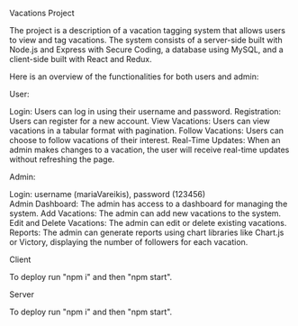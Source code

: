 Vacations Project

The project is a description of a vacation tagging system that allows users to view and tag vacations. The system consists of a server-side built with Node.js and Express with Secure Coding, a database using MySQL, and a client-side built with React and Redux.

Here is an overview of the functionalities for both users and admin:

User:

Login: Users can log in using their username and password.
Registration: Users can register for a new account.
View Vacations: Users can view vacations in a tabular format with pagination. 
Follow Vacations: Users can choose to follow vacations of their interest.
Real-Time Updates: When an admin makes changes to a vacation, the user will receive real-time updates without refreshing the page.

Admin:

Login: username (mariaVareikis), password (123456)  
Admin Dashboard: The admin has access to a dashboard for managing the system.
Add Vacations: The admin can add new vacations to the system.
Edit and Delete Vacations: The admin can edit or delete existing vacations.
Reports: The admin can generate reports using chart libraries like Chart.js or Victory, displaying the number of followers for each vacation.

Client

To deploy run "npm i" and then "npm start".

Server

To deploy run "npm i" and then "npm start".
